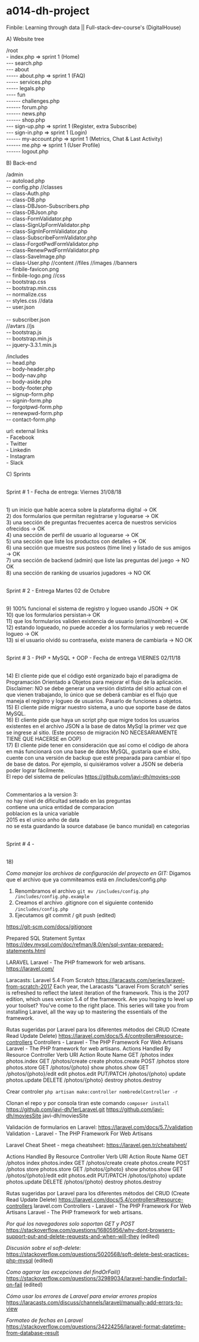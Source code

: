 # a014-dh-project 
Finbile: Learning through data || Full-stack-dev-course's (DigitalHouse)

A) Website tree

/root
<br>- index.php => sprint 1 (Home)
<br>--- search.php
<br>--- about
<br>----- about.php => sprint 1 (FAQ)
<br>----- services.php
<br>----- legals.php
<br>---- fun
<br>------ challenges.php
<br>------ forum.php
<br>------ news.php
<br>------ shop.php
<br>--- sign-up.php => sprint 1 (Register, extra Subscribe)
<br>--- sign-in.php => sprint 1 (Login)
<br>------ my-account.php => sprint 1 (Metrics, Chat & Last Activity)
<br>------ me.php => sprint 1 (User Profile)
<br>------ logout.php

B) Back-end

/admin
<br>-- autoload.php
<br>-- config.php
	//classes
	<br>-- class-Auth.php
	<br>-- class-DB.php
	<br>-- class-DBJson-Subscribers.php
	<br>-- class-DBJson.php
	<br>-- class-FormValidator.php
	<br>-- class-SignUpFormValidator.php
	<br>-- class-SignInFormValidator.php
	<br>-- class-SubscribeFormValidator.php
	<br>-- class-ForgotPwdFormValidator.php
	<br>-- class-RenewPwdFormValidator.php
	<br>-- class-SaveImage.php
	<br>-- class-User.php
	//content
		//files
		//images
			//banners
		<br>-- finbile-favicon.png
		<br>-- finbile-logo.png
	//css
	<br>-- bootstrap.css
	<br>-- bootstrap.min.css
	<br>-- normalize.css
	<br>-- styles.css
	//data
	<br>-- user.json	
	<br>-- subscriber.json	
		//avtars
	//js
	<br>-- bootstrap.js
	<br>-- bootstrap.min.js
	<br>-- jquery-3.3.1.min.js

/includes
<br>-- head.php
<br>-- body-header.php
<br>-- body-nav.php
<br>-- body-aside.php
<br>-- body-footer.php
<br>-- signup-form.php
<br>-- signin-form.php
<br>-- forgotpwd-form.php
<br>-- renewpwd-form.php
<br>-- contact-form.php

url: external links
<br>- Facebook
<br>- Twitter
<br>- Linkedin
<br>- Instagram
<br>- Slack


C) Sprints

<br>Sprint # 1 - Fecha de entrega: Viernes 31/08/18

<br>1) un inicio que hable acerca sobre la plataforma digital -> OK
<br>2) dos formularios que permitan registrarse y loguearse -> OK
<br>3) una sección de preguntas frecuentes acerca de nuestros servicios ofrecidos -> OK
<br>4) una sección de perfil de usuario al loguearse -> OK
<br>5) una sección que liste los productos con detalles -> OK
<br>6) una sección que muestre sus posteos (time line) y listado de sus amigos -> OK
<br>7) una sección de backend (admin) que liste las preguntas del juego -> NO OK
<br>8) una sección de ranking de usuarios jugadores -> NO OK

<br>Sprint # 2 - Entrega Martes 02 de Octubre

<br>9) 100% funcional el sistema de registro y logueo usando JSON -> OK
<br>10) que los formularios persistan-> OK
<br>11) que los formularios validen existencia de usuario (email/nombre) -> OK
<br>12) estando logueado, no puede acceder a los formularios y web recuerde logueo -> OK
<br>13) si el usuario olvidó su contraseña, existe manera de cambiarla -> NO OK

<br>Sprint # 3 - PHP + MySQL + OOP -  Fecha de entrega VIERNES 02/11/18

<br>14) El cliente pide que el código esté organizado bajo el paradigma de Programación Orientado a Objetos para mejorar el flujo de la aplicación. Disclaimer: NO se debe generar una versión distinta del sitio actual con el que vienen trabajando, lo único que se deberá cambiar es el flujo que maneja el registro y logueo de usuarios. Pasarlo de funciones a objetos.
<br>15) El cliente pide migrar nuestro sistema, a uno que soporte base de datos MySQL.
<br>16) El cliente pide que haya un script php que migre todos los usuarios existentes en el archivo JSON a la base de datos MySql la primer vez que se ingrese al sitio. (Este proceso de migración NO NECESARIAMENTE TIENE QUE HACERSE en OOP)
<br>17) El cliente pide tener en consideración que así como el código de ahora en más funcionará con una base de datos MySQL, gustaría que el sitio, cuente con una versión de backup que esté preparada para cambiar el tipo de base de datos. Por ejemplo, si quisiéramos volver a JSON se debería poder lograr fácilmente.
<br> El repo del sistema de películas https://github.com/javi-dh/movies-oop


<br> Commentarios a la version 3:
<br> no hay nivel de dificultad seteado en las preguntas
<br> contiene una unica entidad de comparacion
<br> poblacion es la unica variable
<br> 2015 es el unico anho de data
<br> no se esta guardando la source database (ie banco munidal) en categorias



<br>Sprint # 4 - 

<br>18) 


*Como manejar los archivos de configuración del proyecto en GIT:*
Digamos que el archivo que ya commiteamos está en /includes/config.php
1) Renombramos el archivo
`git mv /includes/config.php /includes/config.php.example`
2) Creamos el archivo .gitignore con el siguiente contenido
`/includes/config.php`
3) Ejecutamos git commit / git push (edited)

https://git-scm.com/docs/gitignore

Prepared SQL Statement Syntax
https://dev.mysql.com/doc/refman/8.0/en/sql-syntax-prepared-statements.html


LARAVEL
Laravel - The PHP framework for web artisans.
https://laravel.com/

Laracasts: Laravel 5.4 From Scratch
https://laracasts.com/series/laravel-from-scratch-2017
Each year, the Laracasts "Laravel From Scratch" series is refreshed to reflect the latest iteration of the framework. This is the 2017 edition, which uses version 5.4 of the framework. Are you hoping to level up your toolset? You've come to the right place. This series will take you from installing Laravel, all the way up to mastering the essentials of the framework.

Rutas sugeridas por Laravel para los diferentes métodos del CRUD (Create Read Update Delete)
https://laravel.com/docs/5.4/controllers#resource-controllers
Controllers - Laravel - The PHP Framework For Web Artisans
Laravel - The PHP framework for web artisans.
Actions Handled By Resource Controller
Verb     URI     Action     Route Name
GET     /photos     index     photos.index
GET     /photos/create     create     photos.create
POST     /photos     store     photos.store
GET     /photos/{photo}     show     photos.show
GET     /photos/{photo}/edit     edit     photos.edit
PUT/PATCH     /photos/{photo}     update     photos.update
DELETE     /photos/{photo}     destroy     photos.destroy

Crear controler
`php artisan make:controller nombredelController -r`

Clonan el repo y por consola tiran este comando `composer install`
https://github.com/javi-dh/1erLaravel.git
https://github.com/javi-dh/moviesSite
javi-dh/moviesSite


Validación de formularios en Laravel:
https://laravel.com/docs/5.7/validation
Validation - Laravel - The PHP Framework For Web Artisans

Laravel Cheat Sheet - mega cheatsheet:
https://laravel.gen.tr/cheatsheet/

Actions Handled By Resource Controller
Verb     URI     Action     Route Name
GET     /photos     index     photos.index
GET     /photos/create     create     photos.create
POST     /photos     store     photos.store
GET     /photos/{photo}     show     photos.show
GET     /photos/{photo}/edit     edit     photos.edit
PUT/PATCH     /photos/{photo}     update     photos.update
DELETE     /photos/{photo}     destroy     photos.destroy

Rutas sugeridas por Laravel para los diferentes métodos del CRUD (Create Read Update Delete)
https://laravel.com/docs/5.4/controllers#resource-controllers
laravel.com
Controllers - Laravel - The PHP Framework For Web Artisans
Laravel - The PHP framework for web artisans.


*Por qué los navegadores solo soportan GET y POST*
https://stackoverflow.com/questions/16805956/why-dont-browsers-support-put-and-delete-requests-and-when-will-they (edited)

*Discusión sobre el soft-delete:*
https://stackoverflow.com/questions/5020568/soft-delete-best-practices-php-mysql (edited)

*Como agarrar las excepciones del findOrFail()*
https://stackoverflow.com/questions/32989034/laravel-handle-findorfail-on-fail (edited)

*Cómo usar los errores de Laravel para enviar errores propios*
https://laracasts.com/discuss/channels/laravel/manually-add-errors-to-view

*Formateo de fechas en Laravel*
https://stackoverflow.com/questions/34224256/laravel-format-datetime-from-database-result